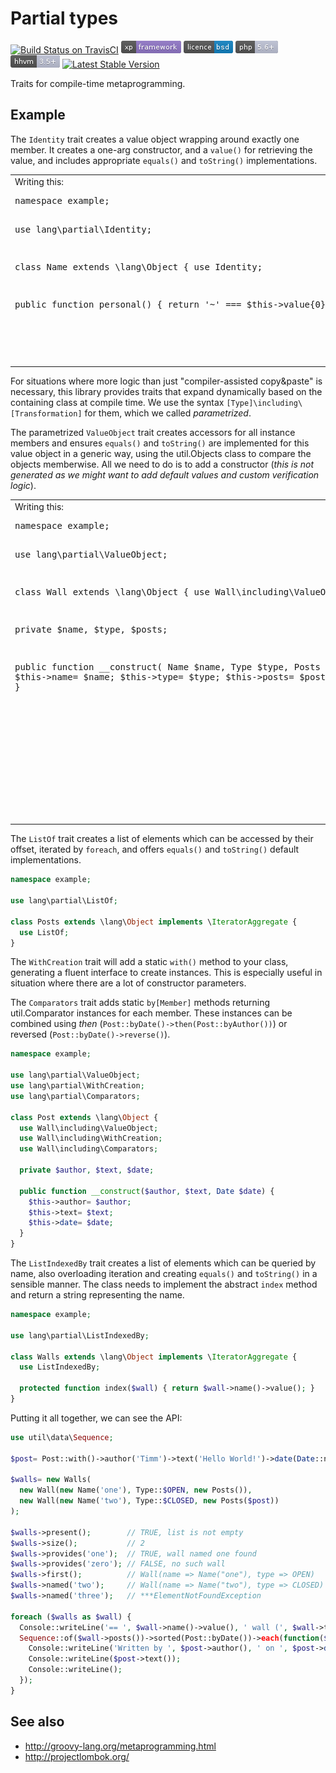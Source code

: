 Partial types
=============

[![Build Status on TravisCI](https://secure.travis-ci.org/xp-forge/partial.svg)](http://travis-ci.org/xp-forge/partial)
[![XP Framework Module](https://raw.githubusercontent.com/xp-framework/web/master/static/xp-framework-badge.png)](https://github.com/xp-framework/core)
[![BSD Licence](https://raw.githubusercontent.com/xp-framework/web/master/static/licence-bsd.png)](https://github.com/xp-framework/core/blob/master/LICENCE.md)
[![Required PHP 5.6+](https://raw.githubusercontent.com/xp-framework/web/master/static/php-5_6plus.png)](http://php.net/)
[![Required HHVM 3.5+](https://raw.githubusercontent.com/xp-framework/web/master/static/hhvm-3_5plus.png)](http://hhvm.com/)
[![Latest Stable Version](https://poser.pugx.org/xp-forge/partial/version.png)](https://packagist.org/packages/xp-forge/partial)

Traits for compile-time metaprogramming.

Example
-------
The `Identity` trait creates a value object wrapping around exactly one member. It creates a one-arg constructor, and a `value()` for retrieving the value, and includes appropriate `equals()` and `toString()` implementations. 

<table><tr><td width="360" valign="top">
Writing this:
<pre lang="php">
namespace example;

use lang\partial\Identity;

class Name extends \lang\Object {
  use Identity;

  public function personal() {
    return '~' === $this->value{0};
  }
}
</pre>
</td><td width="360" valign="top">
...is equivalent to:
<pre lang="php">
namespace example;

class Name extends \lang\Object {
  private $value;

  public function __construct($value) {
    $this->value= $value;
  }

  public function value() {
    return $this->value;
  }

  public function personal() {
    return '~' === $this->value{0};
  }
}
</pre>
</td></tr></table>

For situations where more logic than just "compiler-assisted copy&paste" is necessary, this library provides traits that expand dynamically based on the containing class at compile time. We use the syntax `[Type]\including\[Transformation]` for them, which we called *parametrized*.

The parametrized `ValueObject` trait creates accessors for all instance members and ensures `equals()` and `toString()` are implemented for this value object in a generic way, using the util.Objects class to compare the objects memberwise. All we need to do is to add a constructor (*this is not generated as we might want to add default values and custom verification logic*).

<table><tr><td width="360" valign="top">
Writing this:
<pre lang="php">
namespace example;

use lang\partial\ValueObject;

class Wall extends \lang\Object {
  use Wall\including\ValueObject;

  private $name, $type, $posts;

  public function __construct(
    Name $name,
    Type $type,
    Posts $posts
  ) {
    $this->name= $name;
    $this->type= $type;
    $this->posts= $posts;
  }
}
</pre>
</td><td width="360" valign="top">
...is equivalent to:
<pre lang="php">
namespace example;

class Wall extends \lang\Object {
  private $name, $type, $posts;

  public function __construct(
    Name $name,
    Type $type,
    Posts $posts
  ) {
    $this->name= $name;
    $this->type= $type;
    $this->posts= $posts;
  }

  public function name() {
    return $this->name;
  }

  public function type() {
    return $this->type;
  }

  public function posts() {
    return $this->posts;
  }

  public function equals($cmp) {
    // omitted for brevity
  }

  public function toString() {
    // omitted for brevity
  }
}
</pre>
</td></tr></table>

The `ListOf` trait creates a list of elements which can be accessed by their offset, iterated by `foreach`, and offers `equals()` and `toString()` default implementations.

```php
namespace example;

use lang\partial\ListOf;

class Posts extends \lang\Object implements \IteratorAggregate {
  use ListOf;
}
```

The `WithCreation` trait will add a static `with()` method to your class, generating a fluent interface to create instances. This is especially useful in situation where there are a lot of constructor parameters.

The `Comparators` trait adds static `by[Member]` methods returning util.Comparator instances for each member. These instances can be combined using *then* (`Post::byDate()->then(Post::byAuthor())`) or reversed (`Post::byDate()->reverse()`).

```php
namespace example;

use lang\partial\ValueObject;
use lang\partial\WithCreation;
use lang\partial\Comparators;

class Post extends \lang\Object {
  use Wall\including\ValueObject;
  use Wall\including\WithCreation;
  use Wall\including\Comparators;

  private $author, $text, $date;

  public function __construct($author, $text, Date $date) {
    $this->author= $author;
    $this->text= $text;
    $this->date= $date;
  }
}
```

The `ListIndexedBy` trait creates a list of elements which can be queried by name, also overloading iteration and creating `equals()` and `toString()` in a sensible manner. The class needs to implement the abstract `index` method and return a string representing the name.

```php
namespace example;

use lang\partial\ListIndexedBy;

class Walls extends \lang\Object implements \IteratorAggregate {
  use ListIndexedBy;

  protected function index($wall) { return $wall->name()->value(); }
}
```

Putting it all together, we can see the API:

```php
use util\data\Sequence;

$post= Post::with()->author('Timm')->text('Hello World!')->date(Date::now())->create();

$walls= new Walls(
  new Wall(new Name('one'), Type::$OPEN, new Posts()),
  new Wall(new Name('two'), Type::$CLOSED, new Posts($post))
);

$walls->present();        // TRUE, list is not empty
$walls->size();           // 2
$walls->provides('one');  // TRUE, wall named one found
$walls->provides('zero'); // FALSE, no such wall
$walls->first();          // Wall(name => Name("one"), type => OPEN)
$walls->named('two');     // Wall(name => Name("two"), type => CLOSED)
$walls->named('three');   // ***ElementNotFoundException

foreach ($walls as $wall) {
  Console::writeLine('== ', $wall->name()->value(), ' wall (', $wall->type(), ') ==');
  Sequence::of($wall->posts())->sorted(Post::byDate())->each(function($post) {
    Console::writeLine('Written by ', $post->author(), ' on ', $post->date());
    Console::writeLine($post->text());
    Console::writeLine();
  });
}
```

See also
--------
* http://groovy-lang.org/metaprogramming.html
* http://projectlombok.org/
